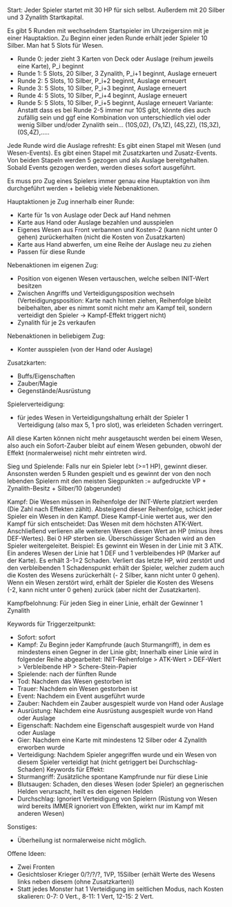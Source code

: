 Start: Jeder Spieler startet mit 30 HP für sich selbst.
Außerdem mit 20 Silber und 3 Zynalith Startkapital.


Es gibt 5 Runden mit wechselndem Startspieler im Uhrzeigersinn mit je einer Hauptaktion. Zu Beginn einer jeden Runde erhält jeder Spieler 10 Silber.
Man hat 5 Slots für Wesen.
- Runde 0: jeder zieht 3 Karten von Deck oder Auslage (reihum jeweils eine Karte), P_i beginnt
- Runde 1: 5 Slots, 20 Silber, 3 Zynalith, P_i+1 beginnt, Auslage erneuert
- Runde 2: 5 Slots, 10 Silber, P_i+2 beginnt, Auslage erneuert
- Runde 3: 5 Slots, 10 Silber, P_i+3 beginnt, Auslage erneuert
- Runde 4: 5 Slots, 10 Silber, P_i+4 beginnt, Auslage erneuert
- Runde 5: 5 Slots, 10 Silber, P_i+5 beginnt, Auslage erneuert
Variante: Anstatt dass es bei Runde 2-5 immer nur 10S gibt, könnte dies auch zufällig sein und ggf eine Kombination von unterschiedlich viel oder wenig Silber und/oder Zynalith sein... (10S,0Z), (7s,1Z), (4S,2Z), (1S,3Z), (0S,4Z),.....

Jede Runde wird die Auslage refresht:
Es gibt einen Stapel mit Wesen (und Wesen-Events).
Es gibt einen Stapel mit Zusatzkarten und Zusatz-Events.
Von beiden Stapeln werden 5 gezogen und als Auslage bereitgehalten.
Sobald Events gezogen werden, werden dieses sofort ausgeführt.

Es muss pro Zug eines Spielers immer genau eine Hauptaktion von ihm durchgeführt werden + beliebig viele Nebenaktionen.

Hauptaktionen je Zug innerhalb einer Runde:
- Karte für 1s von Auslage oder Deck auf Hand nehmen
- Karte aus Hand oder Auslage bezahlen und ausspielen
- Eigenes Wesen aus Front verbannen und Kosten-2 (kann nicht unter 0 gehen) zurückerhalten (nicht die Kosten von Zusatzkarten)
- Karte aus Hand abwerfen, um eine Reihe der Auslage neu zu ziehen
- Passen für diese Runde

Nebenaktionen im eigenen Zug:
- Position von eigenen Wesen vertauschen, welche selben INIT-Wert besitzen
- Zwischen Angriffs und Verteidigungsposition wechseln (Verteidigungsposition: Karte nach hinten ziehen, Reihenfolge bleibt beibehalten, aber es nimmt somit nicht mehr am Kampf teil, sondern verteidigt den Spieler -> Kampf-Effekt triggert nicht)
- Zynalith für je 2s verkaufen

Nebenaktionen in beliebigem Zug:
- Konter ausspielen (von der Hand oder Auslage)


Zusatzkarten:
- Buffs/Eigenschaften
- Zauber/Magie
- Gegenstände/Ausrüstung


Spielerverteidigung:
- für jedes Wesen in Verteidigungshaltung erhält der Spieler 1 Verteidigung (also max 5, 1 pro slot), was erleideten Schaden verringert.

All diese Karten können nicht mehr ausgetauscht werden bei einem Wesen, also auch ein Sofort-Zauber bleibt auf einem Wesen gebunden, obwohl der Effekt (normalerweise) nicht mehr eintreten wird.


Sieg und Spielende:
Falls nur ein Spieler lebt (>=1 HP), gewinnt dieser.
Ansonsten werden 5 Runden gespielt und es gewinnt der von den noch lebenden Spielern mit den meisten Siegpunkten := aufgedruckte VP + Zynalith-Besitz + Silber/10 (abgerundet)


Kampf:
Die Wesen müssen in Reihenfolge der INIT-Werte platziert werden (Die Zahl nach Effekten zählt).
Absteigend dieser Reihenfolge, schickt jeder Spieler ein Wesen in den Kampf. Diese Kampf-Linie wertet aus, wer den Kampf für sich entscheidet: Das Wesen mit dem höchsten ATK-Wert. Anschließend verlieren alle weiteren Wesen diesen Wert an HP (minus ihres DEF-Wertes). Bei 0 HP sterben sie. Überschüssiger Schaden wird an den Spieler weitergeleitet.
Beispiel: Es gewinnt ein Wesen in der Linie mit 3 ATK. Ein anderes Wesen der Linie hat 1 DEF und 1 verbleibendes HP (Marker auf der Karte). Es erhält 3-1=2 Schaden. Verliert das letzte HP, wird zerstört und den verbleibenden 1 Schadenspunkt erhält der Spieler, welcher zudem auch die Kosten des Wesens zurückerhält (- 2 Silber, kann nicht unter 0 gehen).
Wenn ein Wesen zerstört wird, erhält der Spieler die Kosten des Wesens (-2, kann nicht unter 0 gehen) zurück (aber nicht der Zusatzkarten).

Kampfbelohnung:
Für jeden Sieg in einer Linie, erhält der Gewinner 1 Zynalith

Keywords für Triggerzeitpunkt:
- Sofort: sofort
- Kampf: Zu Beginn jeder Kampfrunde (auch Sturmangriff), in dem es mindestens einen Gegner in der Linie gibt; Innerhalb einer Linie wird in folgender Reihe abgearbeitet: INIT-Reihenfolge > ATK-Wert > DEF-Wert > Verbleibende HP > Schere-Stein-Papier
- Spielende: nach der fünften Runde
- Tod: Nachdem das Wesen gestorben ist
- Trauer: Nachdem ein Wesen gestorben ist
- Event: Nachdem ein Event ausgeführt wurde
- Zauber: Nachdem ein Zauber ausgespielt wurde von Hand oder Auslage
- Ausrüstung: Nachdem eine Ausrüstung ausgespielt wurde von Hand oder Auslage
- Eigenschaft: Nachdem eine Eigenschaft ausgespielt wurde von Hand oder Auslage
- Gier: Nachdem eine Karte mit mindestens 12 Silber oder 4 Zynalith erworben wurde
- Verteidigung: Nachdem Spieler angegriffen wurde und ein Wesen von diesem Spieler verteidigt hat (nicht getriggert bei Durchschlag-Schaden)
Keywords für Effekt:
- Sturmangriff: Zusätzliche spontane Kampfrunde nur für diese Linie
- Blutsaugen: Schaden, den dieses Wesen (oder Spieler) an gegnerischen Helden verursacht, heilt es den eigenen Helden
- Durchschlag: Ignoriert Verteidigung von Spielern (Rüstung von Wesen wird bereits IMMER ignoriert von Effekten, wirkt nur im Kampf mit anderen Wesen)


Sonstiges:
- Überheilung ist normalerweise nicht möglich.

Offene Ideen:
- Zwei Fronten
- Gesichtsloser Krieger 0/?/?/?, 1VP, 15Silber (erhält Werte des Wesens links neben diesem (ohne Zusatzkarten))
- Statt jedes Monster hat 1 Verteidigung im seitlichen Modus, nach Kosten skalieren: 0-7: 0 Vert., 8-11: 1 Vert, 12-15: 2 Vert.
